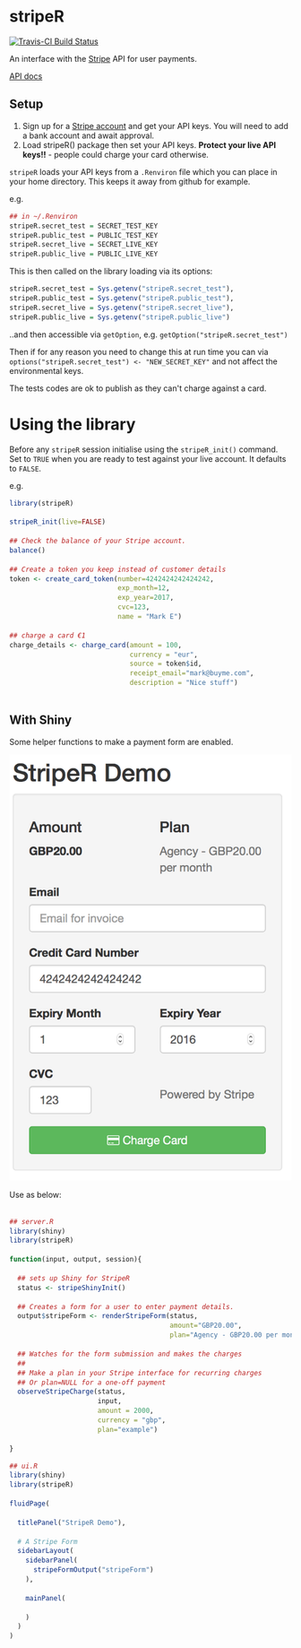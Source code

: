 # stripeR

[![Travis-CI Build Status](https://travis-ci.org/MarkEdmondson1234/stripeR.svg?branch=master)](https://travis-ci.org/MarkEdmondson1234/stripeR)

An interface with the [Stripe](https://stripe.com) API for user payments.

[API docs](https://stripe.com/docs/api/curl)

## Setup

1. Sign up for a [Stripe account](https://dashboard.stripe.com/register) and get your API keys.  You will need to add a bank account and await approval.
2. Load stripeR() package then set your API keys.  **Protect your live API keys!!** - people could charge your card otherwise.

`stripeR` loads your API keys from a `.Renviron` file which you can place in your home directory.  This keeps it away from github for example. 

e.g.

```r
## in ~/.Renviron
stripeR.secret_test = SECRET_TEST_KEY
stripeR.public_test = PUBLIC_TEST_KEY
stripeR.secret_live = SECRET_LIVE_KEY
stripeR.public_live = PUBLIC_LIVE_KEY

```

This is then called on the library loading via its options: 
 
```r
stripeR.secret_test = Sys.getenv("stripeR.secret_test"),
stripeR.public_test = Sys.getenv("stripeR.public_test"),
stripeR.secret_live = Sys.getenv("stripeR.secret_live"), 
stripeR.public_live = Sys.getenv("stripeR.public_live") 
```

..and then accessible via `getOption`, e.g. `getOption("stripeR.secret_test")`

Then if for any reason you need to change this at run time you can via `options("stripeR.secret_test") <- "NEW_SECRET_KEY"` and not affect the environmental keys. 

The tests codes are ok to publish as they can't charge against a card. 

# Using the library

Before any `stripeR` session initialise using the `stripeR_init()` command.  Set to `TRUE` when you are ready to test against your live account.  It defaults to `FALSE`.

e.g.

```r
library(stripeR)

stripeR_init(live=FALSE)

## Check the balance of your Stripe account.
balance()

## Create a token you keep instead of customer details
token <- create_card_token(number=4242424242424242, 
                           exp_month=12, 
                           exp_year=2017, 
                           cvc=123, 
                           name = "Mark E")

## charge a card €1
charge_details <- charge_card(amount = 100, 
                              currency = "eur", 
                              source = token$id, 
                              receipt_email="mark@buyme.com",
                              description = "Nice stuff")



```

## With Shiny

Some helper functions to make a payment form are enabled.  

![Shiny Form](stripeR_form.png)

Use as below:

```r

## server.R
library(shiny)
library(stripeR)

function(input, output, session){

  ## sets up Shiny for StripeR
  status <- stripeShinyInit()

  ## Creates a form for a user to enter payment details.
  output$stripeForm <- renderStripeForm(status,
                                        amount="GBP20.00",
                                        plan="Agency - GBP20.00 per month")

  ## Watches for the form submission and makes the charges
  ## 
  ## Make a plan in your Stripe interface for recurring charges
  ## Or plan=NULL for a one-off payment
  observeStripeCharge(status,
                      input,
                      amount = 2000,
                      currency = "gbp",
                      plan="example")

}
```

```r
## ui.R
library(shiny)
library(stripeR)

fluidPage(

  titlePanel("StripeR Demo"),

  # A Stripe Form
  sidebarLayout(
    sidebarPanel(
      stripeFormOutput("stripeForm")
    ),

    mainPanel(
      
    )
  )
)

```

